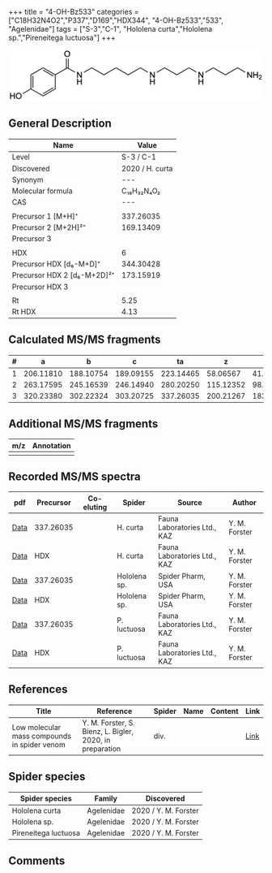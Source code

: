 +++
title = "4-OH-Bz533"
categories = ["C18H32N4O2","P337","D169","HDX344",
"4-OH-Bz533","533",
"Agelenidae"]
tags = ["S-3","C-1",
"Hololena curta","Hololena sp.","Pireneitega luctuosa"]
+++

![](/img/4-OH-Bz533.png)

## General Description

| Name                       | Value              |
|----------------------------|--------------------|
| Level                      | S-3 / C-1          |
| Discovered                 | 2020 / H. curta  |
| Synonym                    | ---                |
| Molecular formula          | C₁₈H₃₂N₄O₂                   |
| CAS                        | ---                |
|                            |                    |
| Precursor 1 [M+H]⁺         | 337.26035                   |
| Precursor 2 [M+2H]²⁺       | 169.13409                   |
| Precursor 3                |                    |
|                            |                    |
| HDX                        | 6                   |
| Precursor HDX   [d₆-M+D]⁺   | 344.30428                   |
| Precursor HDX 2 [d₆-M+2D]²⁺ | 173.15919                   |
| Precursor HDX 3            |                    |
|                            |                    |
| Rt                         | 5.25                   |
| Rt HDX                     | 4.13                   |

## Calculated MS/MS fragments

| # | a         | b         | c         | ta        | z         | y         | tz        |
|---|-----------|-----------|-----------|-----------|-----------|-----------|-----------|
| 1 | 206.11810 | 188.10754 | 189.09155 | 223.14465 | 58.06567 | 41.03912 | 75.09222 |
| 2 | 263.17595 | 245.16539 | 246.14940 | 280.20250 | 115.12352 | 98.09697 | 132.15007 |
| 3 | 320.23380 | 302.22324 | 303.20725 | 337.26035 | 200.21267 | 183.18612 | 217.23922 |

## Additional MS/MS fragments

| m/z | Annotation |
|-----|------------|
|     |            |

## Recorded MS/MS spectra

| pdf                                             | Precursor | Co-eluting | Spider      | Source                       | Author        |
|-------------------------------------------------|-----------|------------|-------------|------------------------------|---------------|
| [Data](/pdf/H-curta/337_4-OH-Bz533_Hc.pdf) | 337.26035 |           | H. curta | Fauna Laboratories Ltd., KAZ | Y. M. Forster |
| [Data](/pdf/H-curta/337_4-OH-Bz533_Hc_HDX.pdf) | HDX |           | H. curta | Fauna Laboratories Ltd., KAZ | Y. M. Forster |
| [Data](/pdf/Hololena-sp/337_4-OH-Bz533_Ho-sp.pdf) | 337.26035 |           | Hololena sp. | Spider Pharm, USA | Y. M. Forster |
| [Data](/pdf/Hololena-sp/337_4-OH-Bz533_Ho-sp_HDX.pdf) | HDX |           | Hololena sp. | Spider Pharm, USA | Y. M. Forster |
| [Data](/pdf/P-luctuosa/337_4-OH-Bz533_Pl.pdf) | 337.26035 |           | P. luctuosa | Fauna Laboratories Ltd., KAZ | Y. M. Forster |
| [Data](/pdf/P-luctuosa/337_4-OH-Bz533_Pl_HDX.pdf) | HDX |           | P. luctuosa | Fauna Laboratories Ltd., KAZ | Y. M. Forster |


## References

| Title | Reference | Spider | Name | Content | Link |
|-------|-----------|--------|------|---------|------|
| Low molecular mass compounds in spider venom      | Y. M. Forster, S. Bienz, L. Bigler, 2020, in preparation          | div.       |   |   | [Link](unknown) |

## Spider species

| Spider species     | Family     | Discovered           |
|--------------------|------------|----------------------|
| Hololena curta | Agelenidae | 2020 / Y. M. Forster |
| Hololena sp. | Agelenidae | 2020 / Y. M. Forster |
| Pireneitega luctuosa | Agelenidae | 2020 / Y. M. Forster |


## Comments